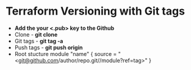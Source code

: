 # Terraform Versioning with Git tags
* **Add the your <.pub> key to the Github**
* Clone - **git clone <gitsshurl>**
* Git tags - **git tag -a <tag>**
* Push tags - **git push origin <tag>**
* Root stucture 
  module "name" {
    source = "<git@github.com/author/repo.git//module?ref=tag>"
  }
